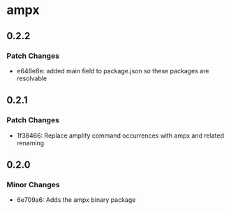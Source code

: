 # ampx

## 0.2.2

### Patch Changes

- e648e8e: added main field to package.json so these packages are resolvable

## 0.2.1

### Patch Changes

- 1f38466: Replace amplify command occurrences with ampx and related renaming

## 0.2.0

### Minor Changes

- 6e709a6: Adds the ampx binary package
